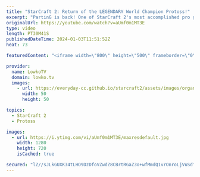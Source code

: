```yaml
---
title: "StarCraft 2: Return of the LEGENDARY World Champion Protoss!"
excerpt: "PartinG is back! One of StarCraft 2's most accomplished pro gamers has returned from his military service in South Korea. He was forced to retire in 2021, but has now returned to the game. In this series from the Korean Starcraft League (KSL) he's facing off against the Chinese Terran player Coffee."
originalUrl: https://youtube.com/watch?v=aUmf0m1MT3E
type: video
length: PT30M41S
publishedDateTime: 2024-01-03T11:51:52Z
heat: 73

featuredContent: "<iframe width=\"800\" height=\"500\" frameborder=\"0\" src=\"https://www.youtube.com/embed/aUmf0m1MT3E\" allow=\"accelerometer; autoplay; encrypted-media; gyroscope; picture-in-picture\" allowfullscreen></iframe>"

provider:
  name: LowkoTV
  domain: lowko.tv
  images:
    - url: https://everyday-cc.github.io/starcraft2/assets/images/organizations/lowko.tv-50x50.jpg
      width: 50
      height: 50

topics:
  - StarCraft 2
  - Protoss

images:
  - url: https://i.ytimg.com/vi/aUmf0m1MT3E/maxresdefault.jpg
    width: 1280
    height: 720
    isCached: true

secured: "lZ//sJLkGUXK34tLHO9DzDfoVZwdZ8CBrtRGaZ3o+wfMmdQ1vrOnroLjVuSdfytcqpiI/vAlYnQtUkvLmBhCnTtdRH3nbRZ0VRJxZkPKF0OSwi5ZjMTZ/Up1wypt8w7yFnV0L1QWqLCfznqte4wgr4cHk4qvG6zDME7aOqoqMQp/k9TaU+vpO8PeAw8xpqgc4w7uUlB/3HEkoHPRsXcESvSiPADvW98E/edlY73roekR4tBGNzOUwvaTkTOWTOKrI/+2+DkGIQZpWbLUlLAV4CJ5dzMmmJTjO/E3yOWp7scQkwmgGzxQSQTnhbESe42s+Yf0kOWDJG/DPgwIqnM5ynq/7S4Ah6/c9ODW865D+IsMvqB7hCL8uYbwAf9CPocNwNhW+r6lvih0IK336vnm4ZIo303TFZUJbGpj6VDz9lY=;wsOUM/ASfXvG7Q17hZexnQ=="
---
```


